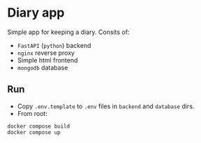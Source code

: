 # Diary app

Simple app for keeping a diary. Consits of:

- `FastAPI` (`python`) backend
- `nginx` reverse proxy
- Simple html frontend
- `mongodb` database

## Run

- Copy `.env.template` to `.env` files in `backend` and `database` dirs.
- From root:

```
docker compose build
docker compose up
```
